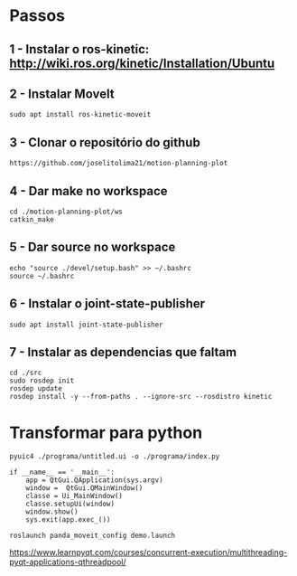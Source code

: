 # Passos
## 1 - Instalar o ros-kinetic: http://wiki.ros.org/kinetic/Installation/Ubuntu
## 2 - Instalar MoveIt 
```
sudo apt install ros-kinetic-moveit
```
## 3 - Clonar o repositório do github
```
https://github.com/joselitolima21/motion-planning-plot
```
## 4 - Dar make no workspace
```
cd ./motion-planning-plot/ws
catkin_make
```
## 5 - Dar source no workspace
```
echo "source ./devel/setup.bash" >> ~/.bashrc
source ~/.bashrc
```
## 6 - Instalar o joint-state-publisher
```
sudo apt install joint-state-publisher
```
## 7 - Instalar as dependencias que faltam
```
cd ./src
sudo rosdep init
rosdep update
rosdep install -y --from-paths . --ignore-src --rosdistro kinetic
``` 
# Transformar para python
```
pyuic4 ./programa/untitled.ui -o ./programa/index.py
```
```
if __name__ == '__main__':
    app = QtGui.QApplication(sys.argv)
    window =  QtGui.QMainWindow()
    classe = Ui_MainWindow()
    classe.setupUi(window)
    window.show()
    sys.exit(app.exec_())
```
```
roslaunch panda_moveit_config demo.launch
```
https://www.learnpyqt.com/courses/concurrent-execution/multithreading-pyqt-applications-qthreadpool/